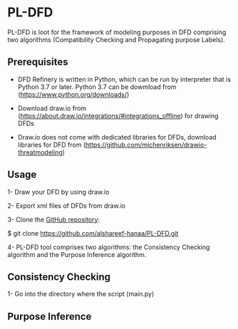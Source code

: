 # PL-DFD
PL-DFD is loot for the framework of modeling purposes in DFD comprising two algorithms (Compatibility Checking and Propagating purpose Labels).


Prerequisites
------------

 - DFD Refinery is written in Python, which can be run by interpreter that is Python 3.7 or later. Python 3.7 can be dowmload from (https://www.python.org/downloads/) 
 
 - Download draw.io from (https://about.draw.io/integrations/#integrations_offline) for drawing DFDs
 
 - Draw.io does not come with dedicated libraries for DFDs, download libraries for DFD from (https://github.com/michenriksen/drawio-threatmodeling)

Usage
------------

1- Draw your DFD by using draw.io

2- Export xml files of DFDs from draw.io

3- Clone the [GitHub repository](https://github.com/alshareef-hanaa/PL-DFD.git):
  
  $ git clone https://github.com/alshareef-hanaa/PL-DFD.git

4- PL-DFD tool comprises two algorithms: the Consistency Checking algorithm and the Purpose Inference algorithm.

Consistency Checking  
---------------------
 1- Go into the directory where the script (main.py)
 
 
Purpose Inference 
------------------


